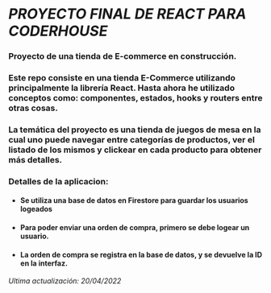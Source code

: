 # *PROYECTO FINAL DE REACT PARA CODERHOUSE*

### Proyecto de una tienda de E-commerce en construcción.

### Este repo consiste en una tienda E-Commerce utilizando principalmente la librería React. Hasta ahora he utilizado conceptos como: componentes, estados, hooks y routers entre otras cosas.
### La temática del proyecto es una tienda de juegos de mesa en la cual uno puede navegar entre categorías de productos, ver el listado de los mismos y clickear en cada producto para obtener más detalles.

### Detalles de la aplicacion: 
  * #### Se utiliza una base de datos en Firestore para guardar los usuarios logeados
  * #### Para poder enviar una orden de compra, primero se debe logear un usuario.
  * #### La orden de compra se registra en la base de datos, y se devuelve la ID en la interfaz.

_Ultima actualización: 20/04/2022_